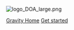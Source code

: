 ![logo_DOA_large.png](images/logo_DOA_large.png)   

[Gravity Home](https://jupyter.gravity.sjtu.edu.cn/)
[Get started](/README.md)
